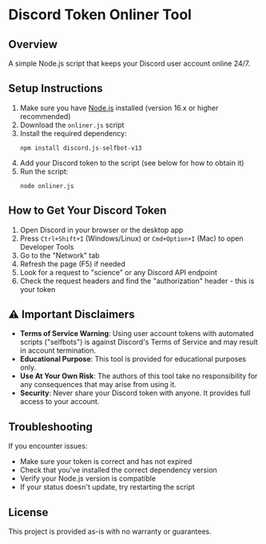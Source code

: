 # Discord Token Onliner Tool

## Overview

A simple Node.js script that keeps your Discord user account online 24/7.

## Setup Instructions

1. Make sure you have [Node.js](https://nodejs.org/) installed (version 16.x or higher recommended)
2. Download the `onliner.js` script
3. Install the required dependency:
   ```
   npm install discord.js-selfbot-v13
   ```
4. Add your Discord token to the script (see below for how to obtain it)
5. Run the script:
   ```
   node onliner.js
   ```

## How to Get Your Discord Token

1. Open Discord in your browser or the desktop app
2. Press `Ctrl+Shift+I` (Windows/Linux) or `Cmd+Option+I` (Mac) to open Developer Tools
3. Go to the "Network" tab
4. Refresh the page (F5) if needed
5. Look for a request to "science" or any Discord API endpoint
6. Check the request headers and find the "authorization" header - this is your token

## ⚠️ Important Disclaimers

- **Terms of Service Warning**: Using user account tokens with automated scripts ("selfbots") is against Discord's Terms of Service and may result in account termination.
- **Educational Purpose**: This tool is provided for educational purposes only.
- **Use At Your Own Risk**: The authors of this tool take no responsibility for any consequences that may arise from using it.
- **Security**: Never share your Discord token with anyone. It provides full access to your account.

## Troubleshooting

If you encounter issues:
- Make sure your token is correct and has not expired
- Check that you've installed the correct dependency version
- Verify your Node.js version is compatible
- If your status doesn't update, try restarting the script

## License

This project is provided as-is with no warranty or guarantees.

